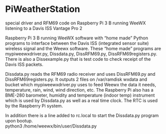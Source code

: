 # PiWeatherStation
special driver and RFM69 code on Raspberry Pi 3 B running WeeWX listening to a Davis ISS Vantage Pro 2

Raspberry Pi 3 B running WeeWX software with “home made” Python programs to interface between the Davis ISS (integrated sensor suite) wireless signal and the Weewx software. These “home made” programs are mypiweewxdriver.py, Dissdata.py, DissRFM69.py, DissRFM69registers.py.  There is also a Dissexample.py that is test code to check receipt of the Davis ISS packets. 

Dissdata.py reads the RFM69 radio receiver and uses DissRFM69.py and DissRFM69registers.py. It outputs 2 files on /var/ramdisk wxdata and bucket which mypiweewxdriver.py uses to feed Weewx the data it needs, temperature, rain, wind, wind direction, etc. The Raspberry Pi also has a BME-280 barometer, humidity and temperature (indoor temp) instrument which is used by Dissdata.py as well as a real time clock. The RTC is used by the Raspberry Pi system.

In addition there is a line added to rc.local to start the Dissdata.py program upon bootup.  
python3 /home/weewx/bin/user/Dissdata.py
